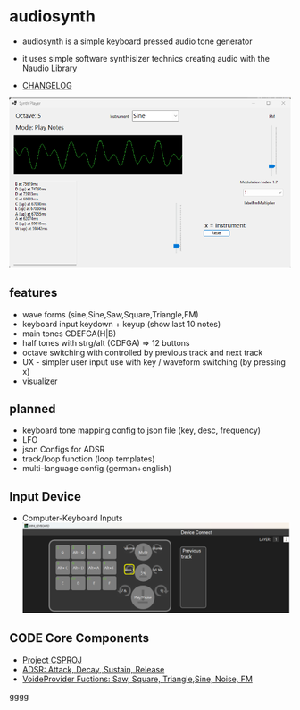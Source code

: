 # audiosynth

* audiosynth is a simple  keyboard pressed audio tone generator
* it uses simple software synthisizer technics creating audio with the Naudio Library

* [CHANGELOG](CHANGELOG.md)

![FRONTEND: Audio Synth Player](doc/audioSynthPlayer.png)

## features

* wave forms (sine,Sine,Saw,Square,Triangle,FM)
* keyboard input keydown + keyup (show last 10 notes)
* main tones CDEFGA(H|B)
* half tones with strg/alt (CDFGA) => 12 buttons
* octave switching with controlled by previous track and next track
* UX - simpler user input use with key / waveform switching (by pressing x)
* visualizer

## planned

* keyboard tone mapping config to json file (key, desc, frequency)
* LFO
* json Configs for ADSR
* track/loop function (loop templates)
* multi-language config (german+english)

## Input Device

* Computer-Keyboard Inputs
![Mini Keyboard Example png](doc/mini-keyboard-example.png)

## CODE Core Components

* [Project CSPROJ](audiosynthSOL/audiosynth/audiosynth.csproj)
* [ADSR: Attack, Decay, Sustain, Release](audiosynthSOL/audiosynth/ADSR.cs)
* [VoideProvider Fuctions: Saw, Square, Triangle,Sine, Noise, FM](audiosynthSOL/audiosynth/VoiceProvider.cs)

gggg